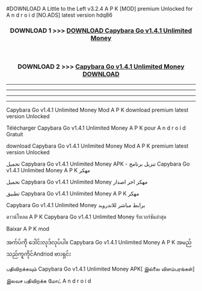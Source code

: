 #DOWNLOAD A Little to the Left v3.2.4 A P K [MOD] premium Unlocked for A n d r o i d [NO.ADS] latest version hdq86 



<div align="center">

<h3>DOWNLOAD 1 >>> <a href="https://downloadmod1.web.app/?judul=Capybara Go v1.4.1 Unlimited Money ">DOWNLOAD Capybara Go v1.4.1 Unlimited Money </a></h3><br>

<h3>DOWNLOAD 2 >>> <a href="https://downloadmod1.web.app/?judul=Capybara Go v1.4.1 Unlimited Money ">Capybara Go v1.4.1 Unlimited Money  DOWNLOAD </a></h3>

</div>


----------------------------------------------------------

----------------------------------------------------------

----------------------------------------------------------

----------------------------------------------------------


Capybara Go v1.4.1 Unlimited Money  Mod A P K download premium latest version Unlocked

Télécharger Capybara Go v1.4.1 Unlimited Money  A P K pour A n d r o i d Gratuit

download Capybara Go v1.4.1 Unlimited Money  Mod A P K premium latest version Unlocked

تحميل Capybara Go v1.4.1 Unlimited Money  APK - تنزيل برنامج Capybara Go v1.4.1 Unlimited Money  A P K مهكر

تحميل Capybara Go v1.4.1 Unlimited Money  مهكر اخر اصدار

تطبيق Capybara Go v1.4.1 Unlimited Money  A P K مهكر

Capybara Go v1.4.1 Unlimited Money  برابط مباشر للاندرويد

ดาวน์โหลด A P K Capybara Go v1.4.1 Unlimited Money  รับเวอร์ชันล่าสุด

Baixar A P K mod

အက်ပ်ကို ဒေါင်းလုဒ်လုပ်ပါ။ Capybara Go v1.4.1 Unlimited Money  A P K အမည်သည်ကူကိုင်Andriod ဗားရှင်း

பதிவிறக்கவும் Capybara Go v1.4.1 Unlimited Money  APK[ இல்லை விளம்பரங்கள்] 
 
இலவச பதிவிறக்க மோட் A n d r o i d



